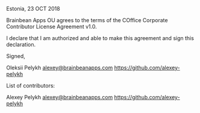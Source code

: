 Estonia, 23 OCT 2018

Brainbean Apps OU agrees to the terms of the COffice Corporate Contributor License
Agreement v1.0.

I declare that I am authorized and able to make this agreement and sign this
declaration.

Signed,

Oleksii Pelykh <alexey@brainbeanapps.com> https://github.com/alexey-pelykh

List of contributors:

Alexey Pelykh <alexey@brainbeanapps.com> https://github.com/alexey-pelykh
